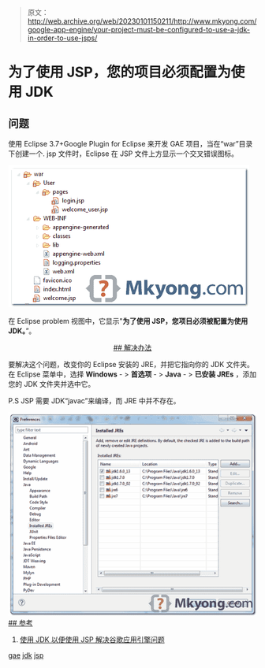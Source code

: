 > 原文：<http://web.archive.org/web/20230101150211/http://www.mkyong.com/google-app-engine/your-project-must-be-configured-to-use-a-jdk-in-order-to-use-jsps/>

# 为了使用 JSP，您的项目必须配置为使用 JDK

## 问题

使用 Eclipse 3.7+Google Plugin for Eclipse 来开发 GAE 项目，当在“war”目录下创建一个. jsp 文件时，Eclipse 在 JSP 文件上方显示一个交叉错误图标。

![gae jsp show error icon](img/152cf0a0ea2c6e66e0d8d00ca0b148bc.png "eclipse-jsp-error-in-gae")

在 Eclipse problem 视图中，它显示"**为了使用 JSP，您项目必须被配置为使用 JDK。**”。

 <ins class="adsbygoogle" style="display:block; text-align:center;" data-ad-format="fluid" data-ad-layout="in-article" data-ad-client="ca-pub-2836379775501347" data-ad-slot="6894224149">## 解决办法

要解决这个问题，改变你的 Eclipse 安装的 JRE，并把它指向你的 JDK 文件夹。在 Eclipse 菜单中，选择 **Windows** - > **首选项** - > **Java** - > **已安装 JREs** ，添加您的 JDK 文件夹并选中它。

P.S JSP 需要 JDK“javac”来编译，而 JRE 中并不存在。

![](img/839a81fa9502ec9222fc16caf8c9d7d9.png "eclipse-installed-jre") <ins class="adsbygoogle" style="display:block" data-ad-client="ca-pub-2836379775501347" data-ad-slot="8821506761" data-ad-format="auto" data-ad-region="mkyongregion">## 参考

1.  [使用 JDK 以便使用 JSP 解决谷歌应用引擎问题](http://web.archive.org/web/20190217080723/http://code.google.com/p/googleappengine/issues/detail?id=1211) 

[gae](http://web.archive.org/web/20190217080723/http://www.mkyong.com/tag/gae/) [jdk](http://web.archive.org/web/20190217080723/http://www.mkyong.com/tag/jdk/) [jsp](http://web.archive.org/web/20190217080723/http://www.mkyong.com/tag/jsp/)







